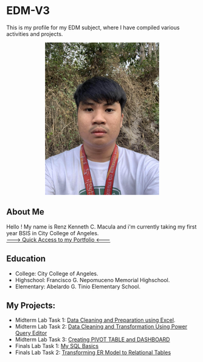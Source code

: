 # EDM-V3

This is my profile for my EDM subject, where I have compiled various activities and projects.  

<div align="center">
  <img src="Images/Ako.jpg" alt="Alt Text" width="300">
</div>

## About Me
Hello ! My name is Renz Kenneth C. Macula and i'm currently taking my first year BSIS in City College of Angeles. <br>
[---> Quick Access to my Portfolio <---](https://referenz18.github.io/EDM-V3/) <br>
## Education
- College: City College of Angeles.
- Highschool: Francisco G. Nepomuceno Memorial Highschool.
- Elementary: Abelardo G. Tinio Elementary School.
  
## My Projects:
- Midterm Lab Task 1: [Data Cleaning and Preparation using Excel](https://referenz18.github.io/Midterm-Lab-Task-1-Data-Cleaning-and-Preparation-using-Excel/).
- Midterm Lab Task 2: [Data Cleaning and Transformation Using Power Query Editor](https://referenz18.github.io/Midterm-Lab-Task-2-Data-Cleaning-and-Transformation-Using-Power-Query-Editor/)
- Midterm Lab Task 3: [Creating PIVOT TABLE and DASHBOARD](https://referenz18.github.io/Midterm-Lab-Task-3-Creating-Pivot-Table-and-Dashboard/)
- Finals Lab Task 1: [My SQL Basics](https://referenz18.github.io/Final-Lab-Task-1-My-SQL-Basics/)
- Finals Lab Task 2: [Transforming ER Model to Relational Tables](https://referenz18.github.io/Final-Lab-Task-2-Transforming-ER-into-Relational-Tables/)
